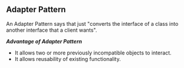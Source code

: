 ## Adapter Pattern

An Adapter Pattern says that just "converts the interface of a class into another interface that a client wants".

_**Advantage of Adapter Pattern**_

* It allows two or more previously incompatible objects to interact.
* It allows reusability of existing functionality.